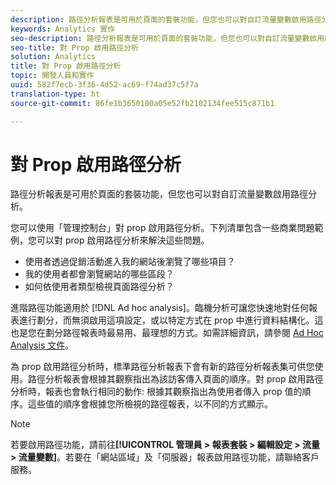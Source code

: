 ```yaml
---
description: 路徑分析報表是可用於頁面的套裝功能，但您也可以對自訂流量變數啟用路徑分析。
keywords: Analytics 實作
seo-description: 路徑分析報表是可用於頁面的套裝功能，但您也可以對自訂流量變數啟用路徑分析。
seo-title: 對 Prop 啟用路徑分析
solution: Analytics
title: 對 Prop 啟用路徑分析
topic: 開發人員和實作
uuid: 582f7ecb-3f36-4d52-ac69-f74ad37c5f7a
translation-type: ht
source-git-commit: 86fe1b3650100a05e52fb2102134fee515c871b1

---
```



# 對 Prop 啟用路徑分析

路徑分析報表是可用於頁面的套裝功能，但您也可以對自訂流量變數啟用路徑分析。

您可以使用「管理控制台」對 prop 啟用路徑分析。下列清單包含一些商業問題範例，您可以對 prop 啟用路徑分析來解決這些問題。

* 使用者透過促銷活動進入我的網站後瀏覽了哪些項目？
* 我的使用者都會瀏覽網站的哪些區段？
* 如何依使用者類型檢視頁面路徑分析？

進階路徑功能適用於 [!DNL Ad hoc analysis]。臨機分析可讓您快速地對任何報表進行劃分，而無須啟用這項設定，或以特定方式在 prop 中進行資料結構化。這也是您在劃分路徑報表時最易用、最理想的方式。如需詳細資訊，請參閱 [Ad Hoc Analysis 文件](https://marketing.adobe.com/resources/help/zh_TW/dsc/)。

為 prop 啟用路徑分析時，標準路徑分析報表下會有新的路徑分析報表集可供您使用。路徑分析報表會根據其觀察指出為該訪客傳入頁面的順序。對 prop 啟用路徑分析時，報表也會執行相同的動作: 根據其觀察指出為使用者傳入 prop 值的順序。這些值的順序會根據您所檢視的路徑報表，以不同的方式顯示。

>[!NOTE]
>
>若要啟用路徑功能，請前往&#x200B;**[!UICONTROL 管理員 &gt; 報表套裝 &gt; 編輯設定 &gt; 流量 &gt; 流量變數]**。若要在「網站區域」及「伺服器」報表啟用路徑功能，請聯絡客戶服務。

